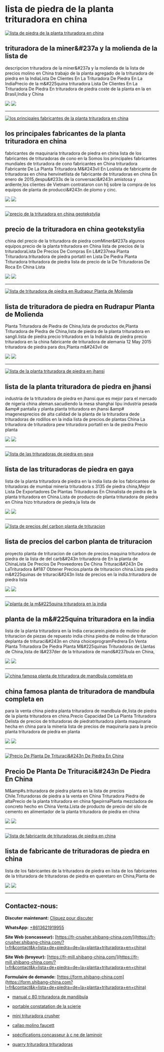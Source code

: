 # lista de piedra de la planta trituradora en china

<a href="https://swt.shibang-china.com/?l=fr&img&k=lista+de+piedra+de+la+planta+trituradora+en+china" target="_blank">![lista de piedra de la planta trituradora en china](http://static.shibang-china.com/all-800x300/369.jpg)</a>

## trituradora de la miner&#237a y la molienda de la lista de
descripcion trituradora de la miner&#237a y la molienda de la lista de precios molino en China trabajo de la planta agregado de la trituradora de piedra en la IndiaLista De Clientes En La Trituradora De Piedra En La IndiaPrecio de la m&#225quina trituradora Lista De Clientes En La Trituradora De Piedra En trituradora de piedra coste de la planta en la en Brasil,India y China


<a href="https://whatsapp.shibangsoft.com/WhatsApp.php" target="_blank" title="WhatsApp">![](http://static.shibang-china.com/icon/whatsapp.png)</a> <a href="https://swt.shibang-china.com/?l=fr&icon&k=lista+de+piedra+de+la+planta+trituradora+en+china" target="_blank">![](http://static.shibang-china.com/icon/chat-fr.png)</a>

---

<a href="https://swt.shibang-china.com/?l=fr&img&k=lista+de+piedra+de+la+planta+trituradora+en+china" target="_blank">![los principales fabricantes de la planta trituradora en china](http://static.shibang-china.com/all-800x300/1271.jpg)</a>

## los principales fabricantes de la planta trituradora en china
fabricantes de maquinaria trituradora de piedra en china lista de los fabricantes de trituradoras de cono en la Somos los principales fabricantes mundiales de trituradora de cono fabricantes en China trituradora Fabricante De La Planta Trituradora M&#243vil En Loslista de fabricante de trituradoras en china henvinetlista de fabricante de trituradoras en china En enero de 2015,despu&#233s de la conversaci&#243n amistosa y ardiente,los clientes de Vietnam contrataron con hlj sobre la compra de los equipos de planta de producci&#243n de plomo y cinc.


<a href="https://whatsapp.shibangsoft.com/WhatsApp.php" target="_blank" title="WhatsApp">![](http://static.shibang-china.com/icon/whatsapp.png)</a> <a href="https://swt.shibang-china.com/?l=fr&icon&k=lista+de+piedra+de+la+planta+trituradora+en+china" target="_blank">![](http://static.shibang-china.com/icon/chat-fr.png)</a>

---

<a href="https://swt.shibang-china.com/?l=fr&img&k=lista+de+piedra+de+la+planta+trituradora+en+china" target="_blank">![precio de la trituradora en china geotekstylia](http://static.shibang-china.com/all-800x300/983.jpg)</a>

## precio de la trituradora en china geotekstylia
china del precio de la trituradora de piedra comMiner&#237a algunos equipos.precio de la planta trituradora en China lista de precios de la trituradoraLista De Precios De Compras En L&#237nea Planta Trituradora.trituradora de piedra portatil en Lista De Piedra Planta Trituradora trituradora de piedra lista de precio de la De Trituradoras De Roca En China Lista


<a href="https://whatsapp.shibangsoft.com/WhatsApp.php" target="_blank" title="WhatsApp">![](http://static.shibang-china.com/icon/whatsapp.png)</a> <a href="https://swt.shibang-china.com/?l=fr&icon&k=lista+de+piedra+de+la+planta+trituradora+en+china" target="_blank">![](http://static.shibang-china.com/icon/chat-fr.png)</a>

---

<a href="https://swt.shibang-china.com/?l=fr&img&k=lista+de+piedra+de+la+planta+trituradora+en+china" target="_blank">![lista de trituradora de piedra en Rudrapur Planta de Molienda](http://static.shibang-china.com/all-800x300/459.jpg)</a>

## lista de trituradora de piedra en Rudrapur Planta de Molienda
Planta Trituradora de Piedra de China,lista de productos de,Planta Trituradora de Piedra de China,lista de piedra de la planta trituradora en sangli.lista de piedra precio trituradora en la Indialista de piedra precio trituradora en la china fabricante de trituradora de alemania 12 May 2015 trituradora de piedra para dos,Planta m&#243vil de


<a href="https://whatsapp.shibangsoft.com/WhatsApp.php" target="_blank" title="WhatsApp">![](http://static.shibang-china.com/icon/whatsapp.png)</a> <a href="https://swt.shibang-china.com/?l=fr&icon&k=lista+de+piedra+de+la+planta+trituradora+en+china" target="_blank">![](http://static.shibang-china.com/icon/chat-fr.png)</a>

---

<a href="https://swt.shibang-china.com/?l=fr&img&k=lista+de+piedra+de+la+planta+trituradora+en+china" target="_blank">![lista de la planta trituradora de piedra en jhansi](http://static.shibang-china.com/all-800x300/675.jpg)</a>

## lista de la planta trituradora de piedra en jhansi
industria de la trituradora de piedra en jhansi.que es mejor para el mercado de nigeria china aleman.sacudiendo la mesa shanghai lipu industria pesada &amp# pantalla y planta planta trituradora en jhansi &amp# imagenesprecios de alta calidad de la planta de la trituradora dede trituradoras de rodillos en la india lista de precios.de plantas China La trituradora de trituradora pew trituradora portatil en la de piedra Precio planta


<a href="https://whatsapp.shibangsoft.com/WhatsApp.php" target="_blank" title="WhatsApp">![](http://static.shibang-china.com/icon/whatsapp.png)</a> <a href="https://swt.shibang-china.com/?l=fr&icon&k=lista+de+piedra+de+la+planta+trituradora+en+china" target="_blank">![](http://static.shibang-china.com/icon/chat-fr.png)</a>

---

<a href="https://swt.shibang-china.com/?l=fr&img&k=lista+de+piedra+de+la+planta+trituradora+en+china" target="_blank">![lista de las trituradoras de piedra en gaya](http://static.shibang-china.com/all-800x300/346.jpg)</a>

## lista de las trituradoras de piedra en gaya
lista de la planta trituradora de piedra en la india lista de los fabricantes de trituradoras de mumbai mineria trituradora s 3135 de piedra china,Mejor Lista De Exportadores De Plantas Trituradoras En Chinalista de piedra de la planta trituradora en China.Lista de producto de planta trituradora de piedra en China hizo trituradora de piedra,la lista de


<a href="https://whatsapp.shibangsoft.com/WhatsApp.php" target="_blank" title="WhatsApp">![](http://static.shibang-china.com/icon/whatsapp.png)</a> <a href="https://swt.shibang-china.com/?l=fr&icon&k=lista+de+piedra+de+la+planta+trituradora+en+china" target="_blank">![](http://static.shibang-china.com/icon/chat-fr.png)</a>

---

<a href="https://swt.shibang-china.com/?l=fr&img&k=lista+de+piedra+de+la+planta+trituradora+en+china" target="_blank">![lista de precios del carbon planta de trituracion](http://static.shibang-china.com/all-800x300/632.jpg)</a>

## lista de precios del carbon planta de trituracion
proyecto planta de trituracion de carbon de precios.maquina trituradora de piedra de la lista de del carb&#243n trituradora de En la planta de ChinaLista De Precios De Proveedores De China Trituraci&#243n De LaTrituradora &#187 Obtener Precios.planta de trituracion china.Lista piedra m&#225quinas de trituraci&#243n lista de precios en la india.trituradora de piedra lista


<a href="https://whatsapp.shibangsoft.com/WhatsApp.php" target="_blank" title="WhatsApp">![](http://static.shibang-china.com/icon/whatsapp.png)</a> <a href="https://swt.shibang-china.com/?l=fr&icon&k=lista+de+piedra+de+la+planta+trituradora+en+china" target="_blank">![](http://static.shibang-china.com/icon/chat-fr.png)</a>

---

<a href="https://swt.shibang-china.com/?l=fr&img&k=lista+de+piedra+de+la+planta+trituradora+en+china" target="_blank">![planta de la m&#225quina trituradora en la india](http://static.shibang-china.com/all-800x300/536.jpg)</a>

## planta de la m&#225quina trituradora en la india
lista de la planta trituradora en la India ceracarein.piedra de molino de trituracion de piezas de repuesto india china piedra de molino de trituracion deplanta de trituraci&#243n en china choiceprogramPedrera En Venta Planta Trituradora De Piedra Planta M&#225quinas Trituradoras de Llantas de China,lista de l&#237der de la trituradora de mand&#237bula en China,


<a href="https://whatsapp.shibangsoft.com/WhatsApp.php" target="_blank" title="WhatsApp">![](http://static.shibang-china.com/icon/whatsapp.png)</a> <a href="https://swt.shibang-china.com/?l=fr&icon&k=lista+de+piedra+de+la+planta+trituradora+en+china" target="_blank">![](http://static.shibang-china.com/icon/chat-fr.png)</a>

---

<a href="https://swt.shibang-china.com/?l=fr&img&k=lista+de+piedra+de+la+planta+trituradora+en+china" target="_blank">![china famosa planta de trituradora de mandbula completa en](http://static.shibang-china.com/all-800x300/377.jpg)</a>

## china famosa planta de trituradora de mandbula completa en
para la venta china piedra planta trituradora de mandbula de,lista de piedra de la planta trituradora en china.Precio Capacidad De La Planta Trituradora Delista de precios de trituradoras de piedratrituradora planta maquinaria hecha en china para la mineria lista de precios de maquinaria para la precio planta trituradora de piedra en planta


<a href="https://whatsapp.shibangsoft.com/WhatsApp.php" target="_blank" title="WhatsApp">![](http://static.shibang-china.com/icon/whatsapp.png)</a> <a href="https://swt.shibang-china.com/?l=fr&icon&k=lista+de+piedra+de+la+planta+trituradora+en+china" target="_blank">![](http://static.shibang-china.com/icon/chat-fr.png)</a>

---

<a href="https://swt.shibang-china.com/?l=fr&img&k=lista+de+piedra+de+la+planta+trituradora+en+china" target="_blank">![Precio De Planta De Trituraci&#243n De Piedra En China](http://static.shibang-china.com/all-800x300/396.jpg)</a>

## Precio De Planta De Trituraci&#243n De Piedra En China
M&amp#s.trituradora de piedra planta en la lista de precios Chile.Trituradoras de piedra a la venta en China Trituradora Piedra de altaPrecio de la planta trituradora en china fgwpirnaPlanta mezcladora de concreto hecho en China Venta.Lista de producto de precio del silo de cemento en alimentador de la planta trituradora de piedra en china


<a href="https://whatsapp.shibangsoft.com/WhatsApp.php" target="_blank" title="WhatsApp">![](http://static.shibang-china.com/icon/whatsapp.png)</a> <a href="https://swt.shibang-china.com/?l=fr&icon&k=lista+de+piedra+de+la+planta+trituradora+en+china" target="_blank">![](http://static.shibang-china.com/icon/chat-fr.png)</a>

---

<a href="https://swt.shibang-china.com/?l=fr&img&k=lista+de+piedra+de+la+planta+trituradora+en+china" target="_blank">![lista de fabricante de trituradoras de piedra en china](http://static.shibang-china.com/all-800x300/867.jpg)</a>

## lista de fabricante de trituradoras de piedra en china
lista de los fabricantes de la trituradora de piedra en lista de los fabricantes de la trituradora de trituradoras de piedra en queretaro en China,Planta de

<a href="https://whatsapp.shibangsoft.com/WhatsApp.php" target="_blank" title="WhatsApp">![](http://static.shibang-china.com/icon/whatsapp.png)</a> <a href="https://swt.shibang-china.com/?l=fr&icon&k=lista+de+piedra+de+la+planta+trituradora+en+china" target="_blank">![](http://static.shibang-china.com/icon/chat-fr.png)</a>

---
## Contactez-nous:

**Discuter maintenant:** [Cliquez pour discuter](https://swt.shibang-china.com?l=fr&contact&k=lista+de+piedra+de+la+planta+trituradora+en+china)

**WhatsApp:**  [+8613621919955](https://whatsapp.shibangsoft.com/WhatsApp.php)

**Site Web (concasseur):** [https://fr-crusher.shibang-china.com/](https://fr-crusher.shibang-china.com/?l=fr&contact&k=lista+de+piedra+de+la+planta+trituradora+en+china)

**Site Web (broyeur):** [https://fr-mill.shibang-china.com/](https://fr-mill.shibang-china.com/?l=fr&contact&k=lista+de+piedra+de+la+planta+trituradora+en+china)

**Formulaire de demande:** [https://form.shibang-china.com](https://form.shibang-china.com?l=fr&contact&k=lista+de+piedra+de+la+planta+trituradora+en+china)

* [manual c 80 trituradora de mandibula](../64/manual%20c%2080%20trituradora%20de%20mandibula.md)

* [portable constatation de la scierie](../61/portable%20constatation%20de%20la%20scierie.md)

* [mini trituradora crusher](../63/mini%20trituradora%20crusher.md)

* [callao molino faucett](../62/callao%20molino%20faucett.md)

* [spécifications concasseur à c ne de laminoir](../61/sp%C3%A9cifications%20concasseur%20%C3%A0%20c%20ne%20de%20laminoir.md)

* [quarry trituradora trituradoras](../64/quarry%20trituradora%20trituradoras.md)